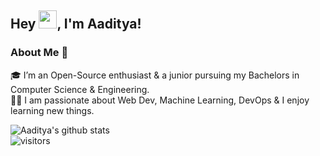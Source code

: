 ## Hey <img src="https://github.com/TheDudeThatCode/TheDudeThatCode/blob/master/Assets/Hi.gif" width="29px">, I'm Aaditya!



### About Me 🚀
🎓 I’m an Open-Source enthusiast & a junior pursuing my Bachelors in Computer Science & Engineering. </br>
👨‍💻  I am passionate about Web Dev, Machine Learning, DevOps & I enjoy learning new things. </br>


![Aaditya's github stats](https://github-readme-stats.vercel.app/api?username=aadityasinha-dotcom&show_icons=true&hide_border=true)
<br />
![visitors](https://visitor-badge.laobi.icu/badge?page_id=aadityasinha-dotcom.aadityasinha-dotcom)
